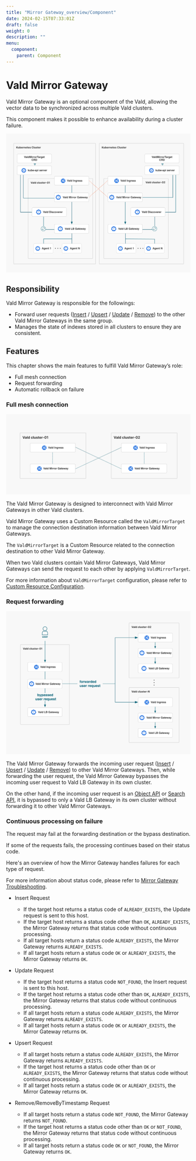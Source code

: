 ```yaml
---
title: "Mirror Gateway_overview/Component"
date: 2024-02-15T07:33:01Z
draft: false
weight: 0
description: ""
menu:
  component:
    parent: Component
---
```


# Vald Mirror Gateway

Vald Mirror Gateway is an optional component of the Vald, allowing the vector data to be synchronized across multiple Vald clusters.

This component makes it possible to enhance availability during a cluster failure.

<img src="/images/overview/component/mirror-gateway/mirror-gateway.png">

## Responsibility

Vald Mirror Gateway is responsible for the followings:

- Forward user requests ([Insert](/docs/api/insert) / [Upsert](/docs/api/upsert) / [Update](/docs/api/update) / [Remove](/docs/api/remove)) to the other Vald Mirror Gateways in the same group.
- Manages the state of indexes stored in all clusters to ensure they are consistent.

## Features

This chapter shows the main features to fulfill Vald Mirror Gateway’s role:

- Full mesh connection
- Request forwarding
- Automatic rollback on failure

### Full mesh connection

<img src="/images/overview/component/mirror-gateway/full-mesh-connection.png">

The Vald Mirror Gateway is designed to interconnect with Vald Mirror Gateways in other Vald clusters.

Vald Mirror Gateway uses a Custom Resource called the `ValdMirrorTarget` to manage the connection destination information between Vald Mirror Gateways.

The `ValdMirrorTarget` is a Custom Resource related to the connection destination to other Vald Mirror Gateway.

When two Vald clusters contain Vald Mirror Gateways, Vald Mirror Gateways can send the request to each other by applying `ValdMirrorTarget`.

For more information about `ValdMirrorTarget` configuration, please refer to [Custom Resource Configuration](/docs/user-guides/mirroring-configuration).

### Request forwarding

<img src="/images/overview/component/mirror-gateway/request-forwarding.png">

The Vald Mirror Gateway forwards the incoming user request ([Insert](/docs/api/insert) / [Upsert](/docs/api/upsert) / [Update](/docs/api/update) / [Remove](/docs/api/remove)) to other Vald Mirror Gateways.
Then, while forwarding the user request, the Vald Mirror Gateway bypasses the incoming user request to Vald LB Gateway in its own cluster.

On the other hand, if the incoming user request is an [Object API](/docs/api/object) or [Search API](/docs/api/search), it is bypassed to only a Vald LB Gateway in its own cluster without forwarding it to other Vald Mirror Gateways.

### Continuous processing on failure

The request may fail at the forwarding destination or the bypass destination.

If some of the requests fails, the processing continues based on their status code.

Here's an overview of how the Mirror Gateway handles failures for each type of request.

For more information about status code, please refer to [Mirror Gateway Troubleshooting](/docs/troubleshooting/mirror-gateway).

- Insert Request

  - If the target host returns a status code of `ALREADY_EXISTS`, the Update request is sent to this host.
  - If the target host returns a status code other than `OK`, `ALREADY_EXISTS`, the Mirror Gateway returns that status code without continuous processing.
  - If all target hosts return a status code `ALREADY_EXISTS`, the Mirror Gateway returns `ALREADY_EXISTS`.
  - If all target hosts return a status code `OK` or `ALREADY_EXISTS`, the Mirror Gateway returns `OK`.

- Update Request

  - If the target host returns a status code `NOT_FOUND`, the Insert request is sent to this host.
  - If the target host returns a status code other than `OK`, `ALREADY_EXISTS`, the Mirror Gateway returns that status code without continuous processing.
  - If all target hosts return a status code `ALREADY_EXISTS`, the Mirror Gateway returns `ALREADY_EXISTS`.
  - If all target hosts return a status code `OK` or `ALREADY_EXISTS`, the Mirror Gateway returns `OK`.

- Upsert Request

  - If all target hosts return a status code `ALREADY_EXISTS`, the Mirror Gateway returns `ALREADY_EXISTS`.
  - If the target host returns a status code other than `OK` or `ALREADY_EXISTS`, the Mirror Gateway returns that status code without continuous processing.
  - If all target hosts return a status code `OK` or `ALREADY_EXISTS`, the Mirror Gateway returns `OK`.

- Remove/RemoveByTimestamp Request

  - If all target hosts return a status code `NOT_FOUND`, the Mirror Gateway returns `NOT_FOUND`.
  - If the target host returns a status code other than `OK` or `NOT_FOUND`, the Mirror Gateway returns that status code without continuous processing.
  - If all target hosts return a status code `OK` or `NOT_FOUND`, the Mirror Gateway returns `OK`.
